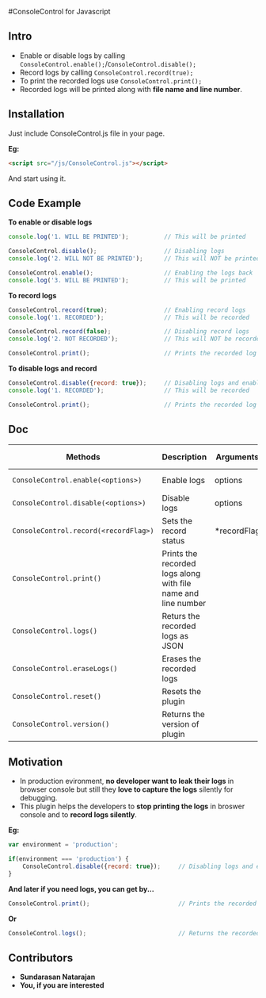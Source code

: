 #ConsoleControl
for Javascript

## Intro

- Enable or disable logs by calling `ConsoleControl.enable();`/`ConsoleControl.disable();`
- Record logs by calling `ConsoleControl.record(true);`
- To print the recorded logs use `ConsoleControl.print();`
- Recorded logs will be printed along with **file name and line number**.

## Installation

Just include ConsoleControl.js file in your page.

**Eg:**

```html
<script src="/js/ConsoleControl.js"></script>
```

And start using it.

## Code Example

**To enable or disable logs**

```javascript
console.log('1. WILL BE PRINTED');          // This will be printed

ConsoleControl.disable();                   // Disabling logs
console.log('2. WILL NOT BE PRINTED');      // This will NOT be printed

ConsoleControl.enable();                    // Enabling the logs back
console.log('3. WILL BE PRINTED');          // This will be printed
```

**To record logs**

```javascript
ConsoleControl.record(true);                // Enabling record logs
console.log('1. RECORDED');                 // This will be recorded

ConsoleControl.record(false);               // Disabling record logs
console.log('2. NOT RECORDED');             // This will NOT be recorded

ConsoleControl.print(); 	                // Prints the recorded log
```

**To disable logs and record**

```javascript
ConsoleControl.disable({record: true}); 	// Disabling logs and enabling the record logs
console.log('1. RECORDED');         		// This will be recorded

ConsoleControl.print(); 	        		// Prints the recorded log
```

## Doc
Methods  									| Description 													| Arguments 	| Argument Value 		|
------------- 								| ------------- 												| ------------- | ------------- 		|
```ConsoleControl.enable(<options>)```		| Enable logs 													| options 		| {record: true/false} 	|
```ConsoleControl.disable(<options>)``` 	| Disable logs 													| options 		| {record: true/false} 	|
```ConsoleControl.record(<recordFlag>)``` 	| Sets the record status 										| *recordFlag 	| true/false 			|
```ConsoleControl.print()```				| Prints the recorded logs along with file name and line number	| 				| 						|
```ConsoleControl.logs()``` 				| Returs the recorded logs as JSON 								| 				| 						|
```ConsoleControl.eraseLogs()``` 			| Erases the recorded logs 										| 				| 						|
```ConsoleControl.reset()``` 				| Resets the plugin 											| 				| 						|
```ConsoleControl.version()```				| Returns the version of plugin									| 				| 						|


## Motivation

- In production evironment, **no developer want to leak their logs** in browser console but still they **love to capture the logs** silently for debugging.
- This plugin helps the developers to **stop printing the logs** in broswer console and to **record logs silently**.

**Eg:**

```javascript
var environment = 'production';

if(environment === 'production') {
	ConsoleControl.disable({record: true}); 	// Disabling logs and enabling the record logs
}
```

**And later if you need logs, you can get by...**
```javascript
ConsoleControl.print();                         // Prints the recorded log
```
**Or**
```javascript
ConsoleControl.logs();                          // Returns the recorded logs as JSON
```

## Contributors

- **Sundarasan Natarajan**
- **You, if you are interested**